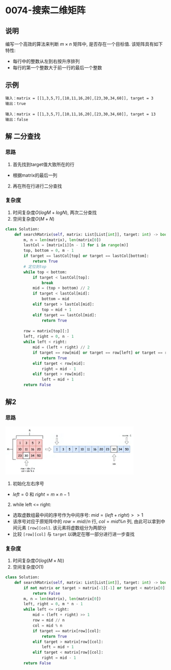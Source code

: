 # 0074-搜索二维矩阵

## 说明
编写一个高效的算法来判断 $m \times n$ 矩阵中, 是否存在一个目标值. 该矩阵具有如下特性:
- 每行中的整数从左到右按升序排列
- 每行的第一个整数大于前一行的最后一个整数

## 示例
```
输入：matrix = [[1,3,5,7],[10,11,16,20],[23,30,34,60]], target = 3
输出：true

输入：matrix = [[1,3,5,7],[10,11,16,20],[23,30,34,60]], target = 13
输出：false
```

## 解 二分查找

### 思路
1. 首先找到target值大致所在的行
- 根据matrix的最后一列
2. 再在所在行进行二分查找

### 复杂度
1. 时间复杂度$O(logM + logN)$, 两次二分查找
2. 空间复杂度$O(M+N)$

```python
class Solution:
    def searchMatrix(self, matrix: List[List[int]], target: int) -> bool:
        m, n = len(matrix), len(matrix[0])
        lastCol = [matrix[i][n - 1] for i in range(m)]
        top, bottom = 0, m - 1
        if target == lastCol[top] or target == lastCol[bottom]:
            return True
        # 定位到top
        while top < bottom:
            if target < lastCol[top]:
                break
            mid = (top + bottom) // 2
            if target < lastCol[mid]:
                bottom = mid
            elif target > lastCol[mid]:
                top = mid + 1
            elif target == lastCol[mid]:
                return True

        row = matrix[top][:]
        left, right = 0, n - 1
        while left < right:
            mid = (left + right) // 2
            if target == row[mid] or target == row[left] or target == row[right]:
                return True
            elif target < row[mid]:
                right = mid - 1
            elif target > row[mid]:
                left = mid + 1
        return False
```

## 解2

### 思路

<div align="left">
<img src=https://github.com/michaelzhouy/Algorithm/blob/master/01-LeetCode/Figs/0074-%E6%90%9C%E7%B4%A2%E4%BA%8C%E7%BB%B4%E7%9F%A9%E9%98%B5-%E6%80%9D%E8%B7%AF.JPG?raw=true / width=80%>
</div>

1. 初始化左右序号
- $left = 0$ 和 $right = m \times n - 1$
2. while left <= right:
- 选取虚数组最中间的序号作为中间序号: $mid = (left + right) >> 1$
- 该序号对应于原矩阵中的 $row = mid // n$ 行, $col = mid \% n$ 列, 由此可以拿到中间元素 `[row][col]`. 该元素将虚数组分为两部分
- 比较 `[row][col]` 与 `target` 以确定在哪一部分进行进一步查找

### 复杂度
1. 时间复杂度$O(log(M \times N))$
2. 空间复杂度$O(1)$

```python
class Solution:
    def searchMatrix(self, matrix: List[List[int]], target: int) -> bool:
        if not matrix or target > matrix[-1][-1] or target < matrix[0][0]:
            return False
        m, n = len(matrix), len(matrix[0])
        left, right = 0, m * n - 1
        while left <= right:
            mid = (left + right) >> 1
            row = mid // n
            col = mid % n
            if target == matrix[row][col]:
                return True
            elif target > matrix[row][col]:
                left = mid + 1
            elif target < matrix[row][col]:
                right = mid - 1
        return False
```